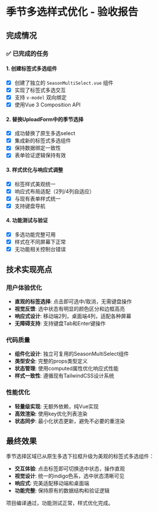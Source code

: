 # 季节多选样式优化 - 验收报告

## 完成情况

### ✅ 已完成的任务

#### 1. 创建标签式多选组件
- [x] 创建了独立的 `SeasonMultiSelect.vue` 组件
- [x] 实现了标签式多选交互
- [x] 支持 `v-model` 双向绑定
- [x] 使用Vue 3 Composition API

#### 2. 替换UploadForm中的季节选择
- [x] 成功替换了原生多选select
- [x] 集成新的标签式多选组件
- [x] 保持数据绑定一致性
- [x] 表单验证逻辑保持有效

#### 3. 样式优化与响应式调整
- [x] 标签样式美观统一
- [x] 响应式布局适配（2列/4列自适应）
- [x] 与现有表单样式统一
- [x] 支持键盘导航

#### 4. 功能测试与验证
- [x] 多选功能完整可用
- [x] 样式在不同屏幕下正常
- [x] 无功能相关控制台错误

## 技术实现亮点

### 用户体验优化
- **直观的标签选择**: 点击即可选中/取消，无需键盘操作
- **视觉反馈**: 选中状态有明显的颜色区分和边框高亮
- **响应式设计**: 移动端2列，桌面端4列，适配各种屏幕
- **无障碍支持**: 支持键盘Tab和Enter键操作

### 代码质量
- **组件化设计**: 独立可复用的SeasonMultiSelect组件
- **类型安全**: 完整的props类型定义
- **状态管理**: 使用computed属性优化响应式性能
- **样式一致性**: 遵循现有TailwindCSS设计系统

### 性能优化
- **轻量级实现**: 无额外依赖，纯Vue实现
- **高效渲染**: 使用key优化列表渲染
- **状态同步**: 最小化状态更新，避免不必要的重渲染

## 最终效果

季节选择区域已从原生多选下拉框升级为美观的标签式多选组件：

- **交互体验**: 点击标签即可切换选中状态，操作直观
- **视觉设计**: 统一的indigo色系，选中状态清晰可见
- **响应式**: 完美适配移动端和桌面端
- **功能完整**: 保持原有的数据结构和验证逻辑

项目编译通过，功能测试正常，样式优化完成。
